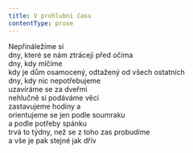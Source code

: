 ```yaml
---
title: V prohlubni času
contentType: prose
---
```


Nepřináležíme si  
dny, které se nám ztrácejí před očima  
dny, kdy mlčíme  
kdy je dům osamocený, odtažený od všech ostatních  
dny, kdy nic nepotřebujeme  
uzavíráme se za dveřmi  
nehlučně si podáváme věci  
zastavujeme hodiny a  
orientujeme se jen podle soumraku  
a podle potřeby spánku  
trvá to týdny, než se z toho zas probudíme  
a vše je pak stejné jak dřív
